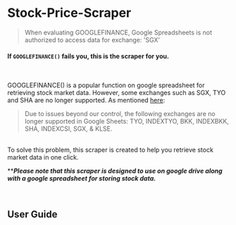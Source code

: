 # Stock-Price-Scraper

> When evaluating GOOGLEFINANCE, Google Spreadsheets is not authorized to access data for exchange: 'SGX'

#### If `GOOGLEFINANCE()` fails you, this is the scraper for you.
<br/>

GOOGLEFINANCE() is a popular function on google spreadsheet for retrieving stock market data. However, some exchanges such as SGX, TYO and SHA are no longer supported. As mentioned [here](https://support.google.com/docs/forum/AAAABuH1jm0HDnOnJc8MRE/?hl=en&gpf=%23!topic%2Fdocs%2FHDnOnJc8MRE): 

> Due to issues beyond our control, the following exchanges are no longer supported in Google Sheets: TYO, INDEXTYO, BKK, INDEXBKK, SHA, INDEXCSI, SGX, & KLSE.
<br/>
To solve this problem, this scraper is created to help you retrieve stock market data in one click.

*****Please note that this scraper is designed to use on google drive along with a google spreadsheet for storing stock data.***

<br/>

## User Guide
